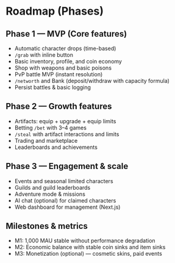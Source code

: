 # Roadmap (Phases)

## Phase 1 — MVP (Core features)

* Automatic character drops (time-based)
* `/grab` with inline button
* Basic inventory, profile, and coin economy
* Shop with weapons and basic poisons
* PvP battle MVP (instant resolution)
* `/networth` and Bank (deposit/withdraw with capacity formula)
* Persist battles & basic logging

## Phase 2 — Growth features

* Artifacts: equip + upgrade + equip limits
* Betting `/bet` with 3–4 games
* `/steal` with artifact interactions and limits
* Trading and marketplace
* Leaderboards and achievements

## Phase 3 — Engagement & scale

* Events and seasonal limited characters
* Guilds and guild leaderboards
* Adventure mode & missions
* AI chat (optional) for claimed characters
* Web dashboard for management (Next.js)

## Milestones & metrics

* M1: 1,000 MAU stable without performance degradation
* M2: Economic balance with stable coin sinks and item sinks
* M3: Monetization (optional) — cosmetic skins, paid events
